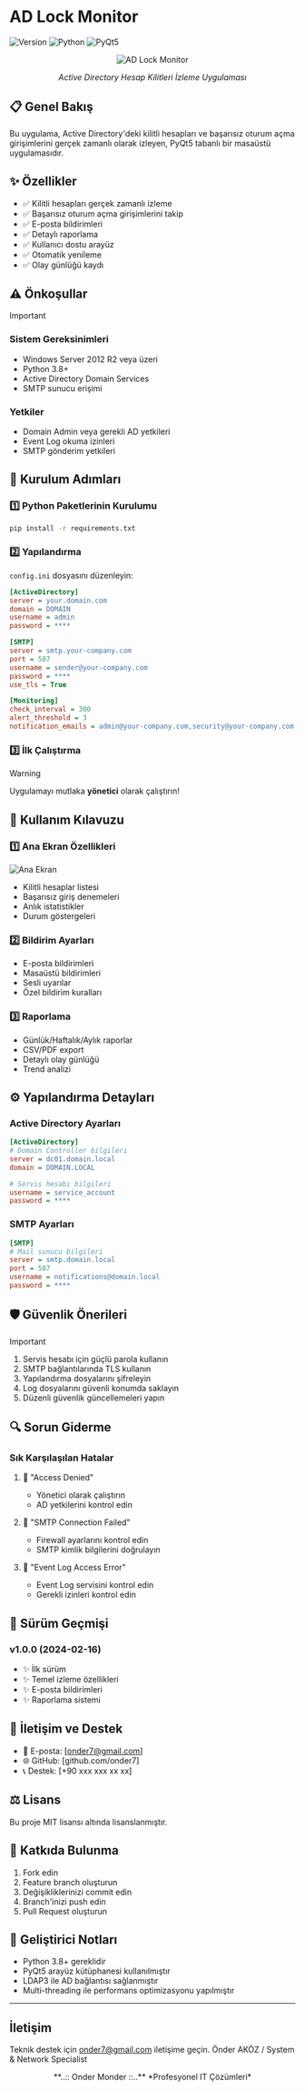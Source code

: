 # AD Lock Monitor

![Version](https://img.shields.io/badge/versiyon-1.0.0-blue)
![Python](https://img.shields.io/badge/python-3.8+-green)
![PyQt5](https://img.shields.io/badge/PyQt5-5.15+-orange)

<div align="center">

![AD Lock Monitor](images/ekran.png)

*Active Directory Hesap Kilitleri İzleme Uygulaması*

</div>

## 📋 Genel Bakış
Bu uygulama, Active Directory'deki kilitli hesapları ve başarısız oturum açma girişimlerini gerçek zamanlı olarak izleyen, PyQt5 tabanlı bir masaüstü uygulamasıdır.

## ✨ Özellikler
- ✅ Kilitli hesapları gerçek zamanlı izleme
- ✅ Başarısız oturum açma girişimlerini takip
- ✅ E-posta bildirimleri
- ✅ Detaylı raporlama
- ✅ Kullanıcı dostu arayüz
- ✅ Otomatik yenileme
- ✅ Olay günlüğü kaydı

## ⚠️ Önkoşullar

> [!IMPORTANT]
> ### Sistem Gereksinimleri
> - Windows Server 2012 R2 veya üzeri
> - Python 3.8+
> - Active Directory Domain Services
> - SMTP sunucu erişimi
> 
> ### Yetkiler
> - Domain Admin veya gerekli AD yetkileri
> - Event Log okuma izinleri
> - SMTP gönderim yetkileri

## 🚀 Kurulum Adımları

### 1️⃣ Python Paketlerinin Kurulumu
```bash
pip install -r requirements.txt
```

### 2️⃣ Yapılandırma
`config.ini` dosyasını düzenleyin:
```ini
[ActiveDirectory]
server = your.domain.com
domain = DOMAIN
username = admin
password = ****

[SMTP]
server = smtp.your-company.com
port = 587
username = sender@your-company.com
password = ****
use_tls = True

[Monitoring]
check_interval = 300
alert_threshold = 3
notification_emails = admin@your-company.com,security@your-company.com
```

### 3️⃣ İlk Çalıştırma
> [!WARNING]
> Uygulamayı mutlaka **yönetici** olarak çalıştırın!

## 📖 Kullanım Kılavuzu

### 1️⃣ Ana Ekran Özellikleri
![Ana Ekran](images/main_screen.png)
- Kilitli hesaplar listesi
- Başarısız giriş denemeleri
- Anlık istatistikler
- Durum göstergeleri

### 2️⃣ Bildirim Ayarları
- E-posta bildirimleri
- Masaüstü bildirimleri
- Sesli uyarılar
- Özel bildirim kuralları

### 3️⃣ Raporlama
- Günlük/Haftalık/Aylık raporlar
- CSV/PDF export
- Detaylı olay günlüğü
- Trend analizi

## ⚙️ Yapılandırma Detayları

### Active Directory Ayarları
```ini
[ActiveDirectory]
# Domain Controller bilgileri
server = dc01.domain.local
domain = DOMAIN.LOCAL

# Servis hesabı bilgileri
username = service_account
password = ****
```

### SMTP Ayarları
```ini
[SMTP]
# Mail sunucu bilgileri
server = smtp.domain.local
port = 587
username = notifications@domain.local
password = ****
```

## 🛡️ Güvenlik Önerileri

> [!IMPORTANT]
> 1. Servis hesabı için güçlü parola kullanın
> 2. SMTP bağlantılarında TLS kullanın
> 3. Yapılandırma dosyalarını şifreleyin
> 4. Log dosyalarını güvenli konumda saklayın
> 5. Düzenli güvenlik güncellemeleri yapın

## 🔍 Sorun Giderme

### Sık Karşılaşılan Hatalar
1. 🔴 "Access Denied"
   - Yönetici olarak çalıştırın
   - AD yetkilerini kontrol edin

2. 🔴 "SMTP Connection Failed"
   - Firewall ayarlarını kontrol edin
   - SMTP kimlik bilgilerini doğrulayın

3. 🔴 "Event Log Access Error"
   - Event Log servisini kontrol edin
   - Gerekli izinleri kontrol edin

## 📝 Sürüm Geçmişi

### v1.0.0 (2024-02-16)
- ✨ İlk sürüm
- ✨ Temel izleme özellikleri
- ✨ E-posta bildirimleri
- ✨ Raporlama sistemi

## 📱 İletişim ve Destek
- 📧 E-posta: [onder7@gmail.com]
- 🌐 GitHub: [github.com/onder7]
- 📞 Destek: [+90 xxx xxx xx xx]

## ⚖️ Lisans
Bu proje MIT lisansı altında lisanslanmıştır.

## 🤝 Katkıda Bulunma
1. Fork edin
2. Feature branch oluşturun
3. Değişikliklerinizi commit edin
4. Branch'inizi push edin
5. Pull Request oluşturun

## 📓 Geliştirici Notları
- Python 3.8+ gereklidir
- PyQt5 arayüz kütüphanesi kullanılmıştır
- LDAP3 ile AD bağlantısı sağlanmıştır
- Multi-threading ile performans optimizasyonu yapılmıştır

---
İletişim
--------
Teknik destek için onder7@gmail.com iletişime geçin.
Önder AKÖZ / System & Network Specialist
<div align="center">
**..:: Onder Monder ::..**
*Profesyonel IT Çözümleri*
</div>
